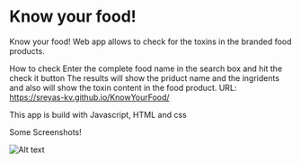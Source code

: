 # Know your food!
Know your food! Web app allows to check for the toxins in the branded food products.

How to check
Enter the complete food name in the search box and hit the check it button
The results will show the priduct name and the ingridents and also will show the toxin content in the food product.
URL: https://sreyas-kv.github.io/KnowYourFood/

This app is build with Javascript, HTML and css

Some Screenshots!

![Alt text](https://user-images.githubusercontent.com/15713000/52543666-90c21d00-2d68-11e9-9263-36bff7474941.png)
